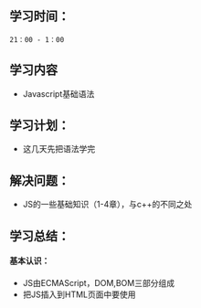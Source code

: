 ## 学习时间：
	21：00 - 1：00
## 学习内容
* Javascript基础语法
## 学习计划：
* 这几天先把语法学完
## 解决问题：
* JS的一些基础知识（1-4章），与c++的不同之处
## 学习总结：
#### 基本认识：
*	JS由ECMAScript，DOM,BOM三部分组成
*	把JS插入到HTML页面中要使用<script>元素，可以插入语句也可以包含外部文件 
* 	defer和async使脚本在文档呈现之后在执行，异步脚本不能保证顺序。<noscript>标签可以指定不支持脚本的替代内容
#### 基本知识：
*   标识符可用$开头
*	用var操作符定义变量
*   数据类型有undefined，boolean，string，number，object，function
*	isNaN（）确定参数是否可以转换为数值，‘’ “”均可以表示字符串
*   数值（可加参数表示进制），布尔值，对象和字符串值均可以用.toString()转换为字符串，也可以用String（）函数
* 	var XX = new Object（）；创建对象
* 	数值与字符串类型相加实际为拼接，减法会将字符串转换为数值 ===表示全等
* 	for-in语句， var propName in expression枚举对象的 with（expression) statement;将代码作用域设置到一个特定对象中
*	函数用function声明（不能命名为eval或arguments），函数体内可以通过arguments对象来访问参数数组，length属性可以获知有多少个参数
*	当一个变量对象被复制，两个变量实际引用同一个对象
* 	typeof检测基本数据类型 result = variable instanceof constructor检测是否为此类型
*	无块级作用域，JS有自动垃圾收集机制（主要为标记清除）
##### 重新开始奋斗第一天。。。emmm，之前以为不用天天写report，看着ddl我就休息了会儿，这周正式要开始试着学习编写实现网页的代码了，要加油哦。为我迟到几天的report感到抱歉，以后不能懈怠了。